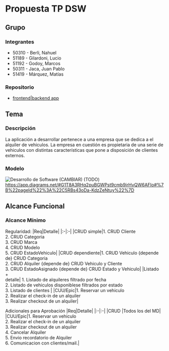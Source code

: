 # Propuesta TP DSW

## Grupo
### Integrantes
* 50310 - Berli, Nahuel
* 51189 - Gilardoni, Lucio
* 51192 - Godoy, Marcos
* 50311 - Jaca, Juan Pablo
* 51419 - Márquez, Matías

### Repositorio

* [frontend|backend app](https://github.com/DSW-3k02-GGJM/TP-3k02-Berli-Gilardoni-Godoy-Jaca-Marquez-App)
  
## Tema
### Descripción
 La aplicación a desarrollar pertenece a una empresa que se dedica a el alquiler de vehiculos. La empresa en cuestión es propietaria de una serie de vehiculos con distintas características que pone a disposición de clientes externos.

### Modelo
![Desarrollo de Software](https://github.com/DSW-3k02-GGJM/TP-3k02-Berli-Gilardoni-Godoy-Jaca-Marquez-Propuesta/assets/126622905/b2e64f7c-918f-45c9-82c8-2ff5f3c78972) (CAMBIAR) (TODO)
https://app.diagrams.net/#G1T8A3RHq2puBGWPst9cmb9irHvQW6AFIo#%7B%22pageId%22%3A%22C5RBs43oDa-KdzZeNtuy%22%7D

## Alcance Funcional 

### Alcance Mínimo


Regularidad:
|Req|Detalle|
|:-|:-|
|CRUD simple|1. CRUD Cliente<br>2. CRUD Categoria<br>3. CRUD Marca<br>4. CRUD Modelo<br>5. CRUD EstadoVehiculo|
|CRUD dependiente|1. CRUD Vehiculo {depende de} CRUD Categoria<br>2. CRUD Alquiler {depende de} CRUD Vehiculo y Cliente<br>3. CRUD EstadoAsignado {depende de} CRUD Estado y Vehiculo|
|Listado<br>+<br>detalle| 1. Listado de alquileres filtrado por fecha <br> 2. Listado de vehiculos disponiblese filtrados por estado <br> 3. Listado de clientes |
|CUU/Epic|1. Reservar un vehiculo <br>2. Realizar el check-in de un alquiler <br>3. Realizar checkout de un alquiler|


Adicionales para Aprobación
|Req|Detalle|
|:-|:-|
|CRUD |Todos los del MD|
|CUU/Epic|1. Reservar un vehiculo <br>2. Realizar el check-in de un alquiler <br>3. Realizar checkout de un alquiler <br>4. Cancelar Alquiler <br>5. Envio recordatorio de Alquiler<br>6. Comunicacion con clientes/mail.|


